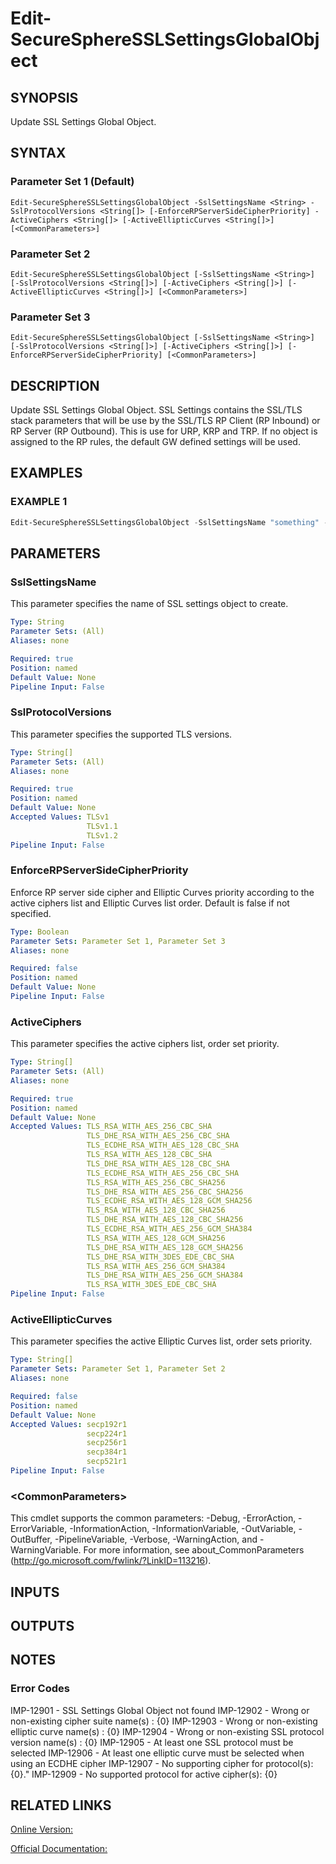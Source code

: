 ﻿# Edit-SecureSphereSSLSettingsGlobalObject

## SYNOPSIS
Update SSL Settings Global Object.

## SYNTAX

### Parameter Set 1 (Default)
```
Edit-SecureSphereSSLSettingsGlobalObject -SslSettingsName <String> -SslProtocolVersions <String[]> [-EnforceRPServerSideCipherPriority] -ActiveCiphers <String[]> [-ActiveEllipticCurves <String[]>] [<CommonParameters>]
```

### Parameter Set 2
```
Edit-SecureSphereSSLSettingsGlobalObject [-SslSettingsName <String>] [-SslProtocolVersions <String[]>] [-ActiveCiphers <String[]>] [-ActiveEllipticCurves <String[]>] [<CommonParameters>]
```

### Parameter Set 3
```
Edit-SecureSphereSSLSettingsGlobalObject [-SslSettingsName <String>] [-SslProtocolVersions <String[]>] [-ActiveCiphers <String[]>] [-EnforceRPServerSideCipherPriority] [<CommonParameters>]
```

## DESCRIPTION
Update SSL Settings Global Object. SSL Settings contains the SSL/TLS stack parameters that will be use by the SSL/TLS RP Client (RP Inbound) or RP Server (RP Outbound). This is use for URP, KRP and TRP. If no object is assigned to the RP rules, the default GW defined settings will be used.

## EXAMPLES

### EXAMPLE 1

```powershell
Edit-SecureSphereSSLSettingsGlobalObject -SslSettingsName "something" -SslProtocolVersions "TLSv1.2", "TLSv1.1" -EnforceRPServerSideCipherPriority $true -ActiveCiphers "TLS_RSA_WITH_AES_256_CBC_SHA", "TLS_RSA_WITH_AES_256_GCM_SHA384", "TLS_ECDHE_RSA_WITH_AES_256_GCM_SHA384" -ActiveEllipticCurves "secp256r1", "secp521r1"
```

## PARAMETERS

### SslSettingsName
This parameter specifies the name of SSL settings object to create.

```yaml
Type: String
Parameter Sets: (All)
Aliases: none

Required: true
Position: named
Default Value: None
Pipeline Input: False
```

### SslProtocolVersions
This parameter specifies the supported TLS versions.

```yaml
Type: String[]
Parameter Sets: (All)
Aliases: none

Required: true
Position: named
Default Value: None
Accepted Values: TLSv1
                 TLSv1.1
                 TLSv1.2
Pipeline Input: False
```

### EnforceRPServerSideCipherPriority
Enforce RP server side cipher and Elliptic Curves priority according to the active ciphers list and Elliptic Curves list order. Default is false if not specified.

```yaml
Type: Boolean
Parameter Sets: Parameter Set 1, Parameter Set 3
Aliases: none

Required: false
Position: named
Default Value: None
Pipeline Input: False
```

### ActiveCiphers
This parameter specifies the active ciphers list, order set priority.

```yaml
Type: String[]
Parameter Sets: (All)
Aliases: none

Required: true
Position: named
Default Value: None
Accepted Values: TLS_RSA_WITH_AES_256_CBC_SHA
                 TLS_DHE_RSA_WITH_AES_256_CBC_SHA
                 TLS_ECDHE_RSA_WITH_AES_128_CBC_SHA
                 TLS_RSA_WITH_AES_128_CBC_SHA
                 TLS_DHE_RSA_WITH_AES_128_CBC_SHA
                 TLS_ECDHE_RSA_WITH_AES_256_CBC_SHA
                 TLS_RSA_WITH_AES_256_CBC_SHA256
                 TLS_DHE_RSA_WITH_AES_256_CBC_SHA256
                 TLS_ECDHE_RSA_WITH_AES_128_GCM_SHA256
                 TLS_RSA_WITH_AES_128_CBC_SHA256
                 TLS_DHE_RSA_WITH_AES_128_CBC_SHA256
                 TLS_ECDHE_RSA_WITH_AES_256_GCM_SHA384
                 TLS_RSA_WITH_AES_128_GCM_SHA256
                 TLS_DHE_RSA_WITH_AES_128_GCM_SHA256
                 TLS_DHE_RSA_WITH_3DES_EDE_CBC_SHA
                 TLS_RSA_WITH_AES_256_GCM_SHA384
                 TLS_DHE_RSA_WITH_AES_256_GCM_SHA384
                 TLS_RSA_WITH_3DES_EDE_CBC_SHA
Pipeline Input: False
```

### ActiveEllipticCurves
This parameter specifies the active Elliptic Curves list, order sets priority.

```yaml
Type: String[]
Parameter Sets: Parameter Set 1, Parameter Set 2
Aliases: none

Required: false
Position: named
Default Value: None
Accepted Values: secp192r1
                 secp224r1
                 secp256r1
                 secp384r1
                 secp521r1
Pipeline Input: False
```

### \<CommonParameters\>
This cmdlet supports the common parameters: -Debug, -ErrorAction, -ErrorVariable, -InformationAction, -InformationVariable, -OutVariable, -OutBuffer, -PipelineVariable, -Verbose, -WarningAction, and -WarningVariable. For more information, see about_CommonParameters (http://go.microsoft.com/fwlink/?LinkID=113216).

## INPUTS

## OUTPUTS

## NOTES

### Error Codes
IMP-12901 - SSL Settings Global Object not found
IMP-12902 - Wrong or non-existing cipher suite name(s) : {0}
IMP-12903 - Wrong or non-existing elliptic curve name(s) : {0}
IMP-12904 - Wrong or non-existing SSL protocol version name(s) : {0}
IMP-12905 - At least one SSL protocol must be selected
IMP-12906 - At least one elliptic curve must be selected when using an ECDHE cipher
IMP-12907 - No supporting cipher for protocol(s): {0}."
IMP-12909 - No supported protocol for active cipher(s): {0}

## RELATED LINKS

[Online Version:](https://github.com/akshinmustafayev/SecureSpherePS/tree/master/Documentation)

[Official Documentation:](https://docs.imperva.com/bundle/v13.6-api-reference-guide/page/66831.htm)




